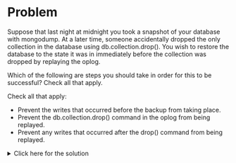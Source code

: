 # Problem
Suppose that last night at midnight you took a snapshot of your database with mongodump. At a later time, someone accidentally dropped the only collection in the database using db.collection.drop(). You wish to restore the database to the state it was in immediately before the collection was dropped by replaying the oplog.

Which of the following are steps you should take in order for this to be successful? Check all that apply.

Check all that apply:
 - Prevent the writes that occurred before the backup from taking place.
 - Prevent the db.collection.drop() command in the oplog from being replayed.
 - Prevent any writes that occurred after the drop() command from being replayed.

<details>
  <summary>Click here for the solution</summary>
    <ul>
      <li>Prevent the db.collection.drop() command in the oplog from being replayed.</li>
	  <li>Prevent any writes that occurred after the drop() command from being replayed.</li>
	</ul>
</details>